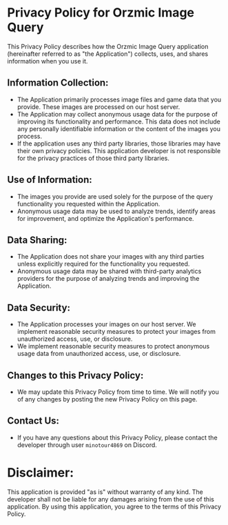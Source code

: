 # Privacy Policy for Orzmic Image Query

This Privacy Policy describes how the Orzmic Image Query application (hereinafter referred to as "the Application") collects, uses, and shares information when you use it.

## **Information Collection:**

- The Application primarily processes image files and game data that you provide. These images are processed on our host server.
- The Application may collect anonymous usage data for the purpose of improving its functionality and performance. This data does not include any personally identifiable information or the content of the images you process.
- If the application uses any third party libraries, those libraries may have their own privacy policies. This application developer is not responsible for the privacy practices of those third party libraries.

## **Use of Information:**

- The images you provide are used solely for the purpose of the query functionality you requested within the Application.
- Anonymous usage data may be used to analyze trends, identify areas for improvement, and optimize the Application's performance.

## **Data Sharing:**

- The Application does not share your images with any third parties unless explicitly required for the functionality you requested.
- Anonymous usage data may be shared with third-party analytics providers for the purpose of analyzing trends and improving the Application.

## **Data Security:**

- The Application processes your images on our host server. We implement reasonable security measures to protect your images from unauthorized access, use, or disclosure.
- We implement reasonable security measures to protect anonymous usage data from unauthorized access, use, or disclosure.

## **Changes to this Privacy Policy:**

- We may update this Privacy Policy from time to time. We will notify you of any changes by posting the new Privacy Policy on this page.

## **Contact Us:**

- If you have any questions about this Privacy Policy, please contact the developer through user `minotour4869` on Discord.

# Disclaimer:

This application is provided "as is" without warranty of any kind. The developer shall not be liable for any damages arising from the use of this application. By using this application, you agree to the terms of this Privacy Policy.
